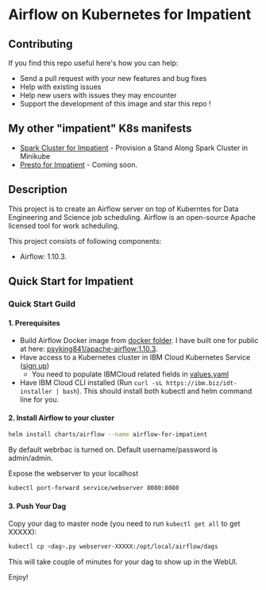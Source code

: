 # Airflow on Kubernetes for Impatient

## Contributing
If you find this repo useful here's how you can help:

* Send a pull request with your new features and bug fixes
* Help with existing issues
* Help new users with issues they may encounter
* Support the development of this image and star this repo !

## My other "impatient" K8s manifests
* [Spark Cluster for Impatient](https://github.com/psyking841/spark-cluster-for-impatient) - Provision a Stand Along Spark Cluster in Minikube
* [Presto for Impatient]() - Coming soon.

## Description
This project is to create an Airflow server on top of Kuberntes for Data Engineering and Science job scheduling. Airflow is an open-source Apache licensed tool for work scheduling.

This project consists of following components:
* Airflow: 1.10.3.

## Quick Start for Impatient

### Quick Start Guild
#### 1. Prerequisites
* Build Airflow Docker image from [docker folder](./docker). I have built one for public at here: [psyking841/apache-airflow:1.10.3](https://cloud.docker.com/repository/docker/psyking841/apache-airflow).
* Have access to a Kubernetes cluster in IBM Cloud Kubernetes Service ([sign up](https://www.ibm.com/cloud/container-service))
    * You need to populate IBMCloud related fields in [values.yaml](./charts/airflow/values.yaml)
* Have IBM Cloud CLI installed (Run ```curl -sL https://ibm.biz/idt-installer | bash```). This should install both kubectl and helm command line for you. 

#### 2. Install Airflow to your cluster
```bash
helm install charts/airflow --name airflow-for-impatient
```
By default webrbac is turned on. Default username/password is admin/admin.

Expose the webserver to your localhost
```bash
kubectl port-forward service/webserver 8080:8080
```

#### 3. Push Your Dag
Copy your dag to master node (you need to run `kubectl get all` to get XXXXX):
```bash
kubectl cp <dag>.py webserver-XXXXX:/opt/local/airflow/dags
```
This will take couple of minutes for your dag to show up in the WebUI.

Enjoy!
